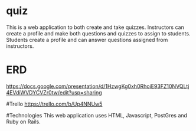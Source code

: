 # quiz
This is a web application to both create and take quizzes. Instructors can create a profile and make both questions and quizzes to assign to students. Students create a profile and can answer questions assigned from instructors. 

# ERD
https://docs.google.com/presentation/d/1HzwgKg0xh0RhoiE93FZ10NVQLtj4EVdiWVDYCVZr0tw/edit?usp=sharing

#Trello
https://trello.com/b/Up4NNUw5

#Technologies
This web application uses HTML, Javascript, PostGres and Ruby on Rails.
